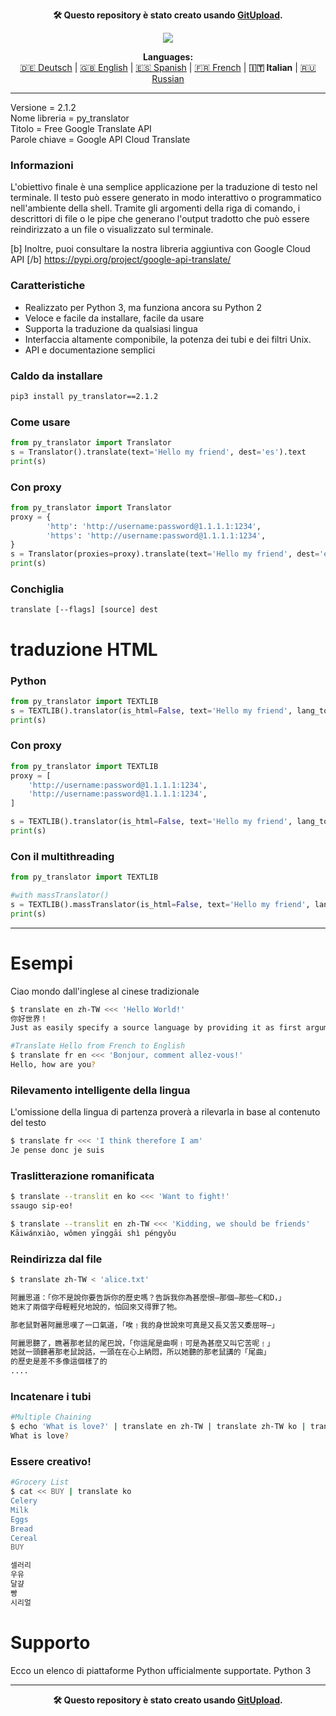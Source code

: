 <p align="center"><b>🛠️ Questo repository è stato creato usando <a href="https://gitupload.com">GitUpload</a>.</b></p>
<p align="center"><a href="https://kupi.net"><img src="https://github.com/markolofsen/py_translator//blob/master/.banners/banner_it.png?raw=1" /></a></p>
<p align="center"><b>Languages:</b><br /><a href="https://github.com/markolofsen/py_translator/blob/master/README_de.md">🇩🇪 Deutsch</a> | <a href="https://github.com/markolofsen/py_translator/blob/master/README.md">🇬🇧 English</a> | <a href="https://github.com/markolofsen/py_translator/blob/master/README_es.md">🇪🇸 Spanish</a> | <a href="https://github.com/markolofsen/py_translator/blob/master/README_fr.md">🇫🇷 French</a> | <b>🇮🇹 Italian</b> | <a href="https://github.com/markolofsen/py_translator/blob/master/README_ru.md">🇷🇺 Russian</a></p>

---

Versione = 2.1.2 <br />
Nome libreria = py_translator <br />
Titolo = Free Google Translate API <br />
Parole chiave = Google API Cloud Translate <br />

### Informazioni
L&#39;obiettivo finale è una semplice applicazione per la traduzione di testo nel terminale. Il testo può essere generato in modo interattivo o programmatico nell&#39;ambiente della shell. Tramite gli argomenti della riga di comando, i descrittori di file o le pipe che generano l&#39;output tradotto che può essere reindirizzato a un file o visualizzato sul terminale.

[b] Inoltre, puoi consultare la nostra libreria aggiuntiva con Google Cloud API [/b] https://pypi.org/project/google-api-translate/

### Caratteristiche
* Realizzato per Python 3, ma funziona ancora su Python 2
* Veloce e facile da installare, facile da usare
* Supporta la traduzione da qualsiasi lingua
* Interfaccia altamente componibile, la potenza dei tubi e dei filtri Unix.
* API e documentazione semplici

### Caldo da installare

```sh
pip3 install py_translator==2.1.2
```


### Come usare
```python
from py_translator import Translator
s = Translator().translate(text='Hello my friend', dest='es').text
print(s)
```

### Con proxy
```python
from py_translator import Translator
proxy = {
        'http': 'http://username:password@1.1.1.1:1234',
        'https': 'http://username:password@1.1.1.1:1234',
}
s = Translator(proxies=proxy).translate(text='Hello my friend', dest='es').text
print(s)
```

### Conchiglia
```shell
translate [--flags] [source] dest
```


# traduzione HTML

### Python
```python
from py_translator import TEXTLIB
s = TEXTLIB().translator(is_html=False, text='Hello my friend', lang_to='cn', proxy=False)
print(s)
```

### Con proxy
```python
from py_translator import TEXTLIB
proxy = [
    'http://username:password@1.1.1.1:1234',
    'http://username:password@1.1.1.1:1234',
]

s = TEXTLIB().translator(is_html=False, text='Hello my friend', lang_to='cn', proxy=proxy)
print(s)
```

### Con il multithreading
```python
from py_translator import TEXTLIB

#with massTranslator()
s = TEXTLIB().massTranslator(is_html=False, text='Hello my friend', lang_to='cn', proxy=False)
print(s)
```

--------
# Esempi
Ciao mondo dall&#39;inglese al cinese tradizionale
```sh
$ translate en zh-TW <<< 'Hello World!'
你好世界！
Just as easily specify a source language by providing it as first argument
```

```sh
#Translate Hello from French to English
$ translate fr en <<< 'Bonjour, comment allez-vous!'
Hello, how are you?
```

### Rilevamento intelligente della lingua
L&#39;omissione della lingua di partenza proverà a rilevarla in base al contenuto del testo
```sh
$ translate fr <<< 'I think therefore I am'
Je pense donc je suis
```


### Traslitterazione romanificata
```sh
$ translate --translit en ko <<< 'Want to fight!'
ssaugo sip-eo!

$ translate --translit en zh-TW <<< 'Kidding, we should be friends'
Kāiwánxiào, wǒmen yīnggāi shì péngyǒu
```


### Reindirizza dal file
```sh
$ translate zh-TW < 'alice.txt'

阿麗思道：「你不是說你要告訴你的歷史嗎？告訴我你為甚麼恨—那個—那些—C和D，」
她末了兩個字母輕輕兒地說的，怕回來又得罪了牠。

那老鼠對著阿麗思嘆了一口氣道，「唉﹗我的身世說來可真是又長又苦又委屈呀—」

阿麗思聽了，瞧著那老鼠的尾巴說，「你這尾是曲啊﹗可是為甚麼又叫它苦呢﹗」
她就一頭聽著那老鼠說話，一頭在在心上納悶，所以她聽的那老鼠講的「尾曲」
的歷史是差不多像這個樣了的
....
```

### Incatenare i tubi
```sh
#Multiple Chaining
$ echo 'What is love?' | translate en zh-TW | translate zh-TW ko | translate ko fr | translate fr en
What is love?
```

### Essere creativo!
```sh
#Grocery List
$ cat << BUY | translate ko
Celery
Milk
Eggs
Bread
Cereal
BUY

셀러리
우유
달걀
빵
시리얼
```

# Supporto
Ecco un elenco di piattaforme Python ufficialmente supportate.
Python 3

---

<p align="center"><b>🛠️ Questo repository è stato creato usando <a href="https://gitupload.com">GitUpload</a>.</b></p>